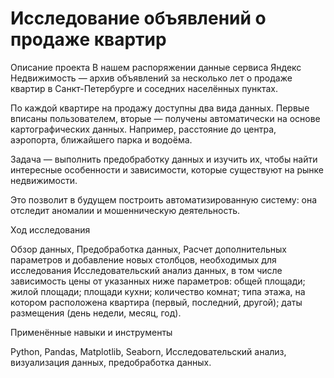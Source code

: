 
# Исследование объявлений о продаже квартир
Описание проекта
В нашем распоряжении данные сервиса Яндекс Недвижимость — архив объявлений за несколько лет о продаже квартир в Санкт-Петербурге и соседних населённых пунктах.

По каждой квартире на продажу доступны два вида данных. Первые вписаны пользователем, вторые — получены автоматически на основе картографических данных. Например, расстояние до центра, аэропорта, ближайшего парка и водоёма.


Задача — выполнить предобработку данных и изучить их, чтобы найти интересные особенности и зависимости, которые существуют на рынке недвижимости.

Это позволит в будущем построить автоматизированную систему: она отследит аномалии и мошенническую деятельность.


Ход исследования

Обзор данных,
Предобработка данных,
Расчет дополнительных параметров и добавление новых столбцов, необходимых для исследования
Исследовательский анализ данных, в том числе зависимость цены от указанных ниже параметров:
общей площади;
жилой площади;
площади кухни;
количество комнат;
типа этажа, на котором расположена квартира (первый, последний, другой);
даты размещения (день недели, месяц, год).

Применённые навыки и инструменты

Python, Pandas, Matplotlib, Seaborn,
Исследовательский анализ, визуализация данных, предобработка данных.

